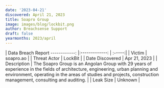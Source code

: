 ```yaml
---
date: '2023-04-21'
discovered: April 21, 2023
title: Soapro Group
image: images/blog/lockbit.png
author: Breachsense Support
draft: false
yearmonths: 2023/april
---
```



| Data Breach Report
------------:     |:-------------:    | :-----:|
| Victim      | soapro.ao      | 
| Threat Actor      | LockBit      | 
| Date Discovered      | Apr 21, 2023      | 
| Description      | The Soapro Group is an Angolan Group with 29 years of experience in the fields of architecture, engineering, urban planning and environment, operating in the areas of studies and projects, construction management, consulting and auditing.      | 
| Leak Size      | Unknown      | 

